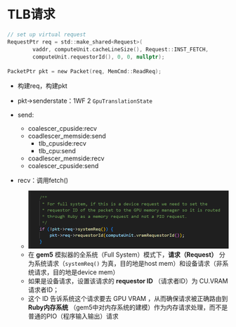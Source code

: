 
# TLB请求

```c
// set up virtual request  
RequestPtr req = std::make_shared<Request>(
        vaddr, computeUnit.cacheLineSize(), Request::INST_FETCH,
        computeUnit.requestorId(), 0, 0, nullptr);

PacketPtr pkt = new Packet(req, MemCmd::ReadReq);
```

* 构建req，构建pkt
* pkt->senderstate：1WF 2 `GpuTranslationState`
* send:

  * coalescer_cpuside:recv
  * coadlescer_memside:send
    * tlb_cpuside:recv
    * tlb_cpu:send
  * coadlescer_memside:recv
  * coalescer_cpuside:send
* recv：调用fetch()

  * ![1747363026068](image/构建/1747363026068.png)
  * 在 **gem5** 模拟器的全系统（Full System）模式下，**请求（Request）** 分为系统请求（`systemReq()` 为真，目的地是host mem）和设备请求（非系统请求，目的地是device mem）
  * 如果是设备请求，设置该请求的  **requestor ID** （请求者ID）为 CU.VRAM 请求者ID；
  * 这个 ID 告诉系统这个请求要去 GPU VRAM ，从而确保请求被正确路由到  **Ruby内存系统** （gem5中对内存系统的建模）作为内存请求处理，而不是普通的PIO（程序输入输出）请求

